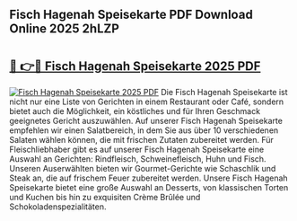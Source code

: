 ## Fisch Hagenah Speisekarte PDF Download Online 2025 2hLZP

# <h2><a href="http://gc7n5t.nevu.top/?p=Fisch+Hagenah+Speisekarte">🔗 👉🔴 Fisch Hagenah Speisekarte 2025 PDF</a></h2>

[![Fisch Hagenah Speisekarte 2025 PDF](https://i.imgur.com/dBaPXMq.png)](http://gc7n5t.nevu.top/?p=Fisch+Hagenah+Speisekarte)
Die Fisch Hagenah Speisekarte ist nicht nur eine Liste von Gerichten in einem Restaurant oder Café, sondern bietet auch die Möglichkeit, ein köstliches und für Ihren Geschmack geeignetes Gericht auszuwählen. Auf unserer Fisch Hagenah Speisekarte empfehlen wir einen Salatbereich, in dem Sie aus über 10 verschiedenen Salaten wählen können, die mit frischen Zutaten zubereitet werden. Für Fleischliebhaber gibt es auf unserer Fisch Hagenah Speisekarte eine Auswahl an Gerichten: Rindfleisch, Schweinefleisch, Huhn und Fisch. Unseren Auserwählten bieten wir Gourmet-Gerichte wie Schaschlik und Steak an, die auf frischem Feuer zubereitet werden. Unsere Fisch Hagenah Speisekarte bietet eine große Auswahl an Desserts, von klassischen Torten und Kuchen bis hin zu exquisiten Crème Brûlée und Schokoladenspezialitäten.
